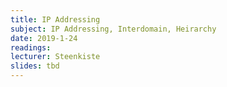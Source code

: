 ```yaml
---
title: IP Addressing
subject: IP Addressing, Interdomain, Heirarchy
date: 2019-1-24
readings:
lecturer: Steenkiste
slides: tbd
---
```


